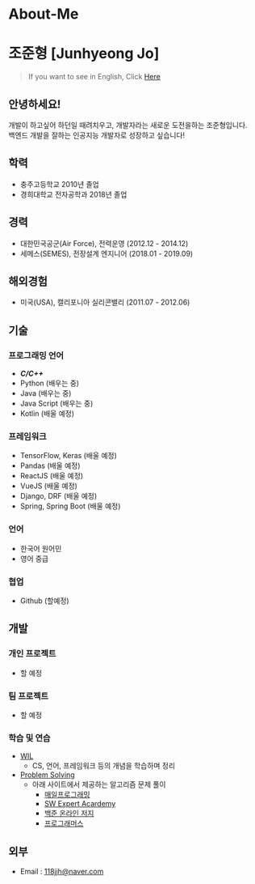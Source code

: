 # About-Me

# 조준형 [Junhyeong Jo]

> If you want to see in English, Click [Here](https://github.com/batboy118/About-Me/blob/master/README_EN.md)

## 안녕하세요!

개발이 하고싶어 하던일 때려치우고, 개발자라는 새로운 도전을하는 조준형입니다.  
백엔드 개발을 잘하는 인공지능 개발자로 성장하고 싶습니다!

## 학력

- 충주고등학교 2010년 졸업
- 경희대학교 전자공학과 2018년 졸업

## 경력

- 대한민국공군(Air Force), 전력운영 (2012.12 - 2014.12)
- 세메스(SEMES), 전장설계 엔지니어 (2018.01 - 2019.09)

## 해외경험

- 미국(USA), 캘리포니아 실리콘밸리 (2011.07 - 2012.06)

## 기술

### 프로그래밍 언어

- **_C/C++_**
- Python (배우는 중)
- Java (배우는 중)
- Java Script (배우는 중)
- Kotlin (배울 예정)

### 프레임워크

- TensorFlow, Keras (배울 예정)
- Pandas (배울 예정)
- ReactJS (배울 예정)
- VueJS (배울 예정)
- Django, DRF (배울 예정)
- Spring, Spring Boot (배울 예정)

### 언어

- 한국어 원어민
- 영어 중급

### 협업

- Github (할예정)

## 개발

### 개인 프로젝트

- 할 예정

### 팀 프로젝트

- 할 예정

### 학습 및 연습

- [WIL](https://github.com/batboy118/WIL)
  - CS, 언어, 프레임워크 등의 개념을 학습하며 정리
- [Problem Solving](https://github.com/skyil7/Problem-Solving)
  - 아래 사이트에서 제공하는 알고리즘 문제 풀이
    - [매일프로그래밍](http://mailprogramming.com/)
    - [SW Expert Acardemy](https://swexpertacademy.com/main/main.do)
    - [백준 온라인 저지](https://www.acmicpc.net/)
    - [프로그래머스](https://programmers.co.kr/learn/)

## 외부

- Email : 118jjh@naver.com
